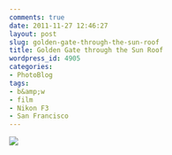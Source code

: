 ```yaml
---
comments: true
date: 2011-11-27 12:46:27
layout: post
slug: golden-gate-through-the-sun-roof
title: Golden Gate through the Sun Roof
wordpress_id: 4905
categories:
- PhotoBlog
tags:
- b&amp;w
- film
- Nikon F3
- San Francisco
---
```


![](http://ryanfitzer.com/main/wp-content/uploads/2011/11/golden-gate-II.jpg)
